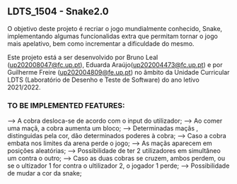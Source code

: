 ## LDTS_1504 - Snake2.0

 O objetivo deste projeto é recriar o jogo mundialmente conhecido, Snake, implementando algumas funcionalidas extra que permitam tornar o jogo mais apelativo, bem como incrementar a dificuldade do mesmo. 
 
 Este projeto está a ser desenvolvido por Bruno Leal (up202008047@fc.up.pt), Eduarda Araújo(up202004473@fc.up.pt) e por Guilherme Freire (up202004809@fe.up.pt) no âmbito da Unidade Curricular LDTS (Laboratório de Desenho e Teste de Software) do ano letivo 2021/2022.


### TO BE IMPLEMENTED FEATURES:

--> A cobra desloca-se de acordo com o input do utilizador;
--> Ao comer uma maçã, a cobra aumenta um bloco;
--> Determinadas maçãs , distinguidas pela cor, dão determinados poderes à cobra;
--> Caso a cobra embata nos limites da arena perde o jogo;
--> As maçãs aparecem em posições aleatórias;
--> Possibilidade de ter 2 utilizadores em simultâneo um contra o outro;
--> Caso as duas cobras se cruzem, ambos perdem, ou se o ultizador 1 for contra o ultilizador 2, o jogador 1 perde;
--> Possibilidade de mudar a cor da snake;





